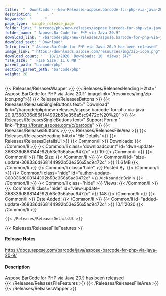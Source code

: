 ```yaml
---
title:  "  Downloads ---New-Releases-aspose.barcode-for-php-via-java-20.9 . " 
description:  "    . " 
keywords:  "    . " 
page_type:  single_release_page
folder_link: " barcode/php/new-releases/aspose.barcode-for-php-via-java-20.9/"
folder_name: " Aspose.BarCode for PHP via Java 20.9"
download_link: " /barcode/php/new-releases/aspose.barcode-for-php-via-java-20.9/368336d868144992b53e356a5ac9472c"
download_text: " Download"
Intro_text: " Aspose.BarCode for PHP via Java 20.9 has been released"
image_link: " https://downloads.aspose.com/resources/img/zip-icon.png"
download_count: "   10/1/2020  Downloads: 10  Views: 147"
file_size: "  File Size: 11.6 MB "
parent_path: "barcode/php"
section_parent_path: "barcode/php"
weight: 28 
---
```


{{< Releases/ReleasesWapper >}}
  {{< Releases/ReleasesHeading H2txt=" Aspose.BarCode for PHP via Java 20.9" imagelink="/resources/img/zip-icon.png">}}
  {{< Releases/ReleasesButtons >}}
    {{< Releases/ReleasesSingleButtons text=" Download" link="/barcode/php/new-releases/aspose.barcode-for-php-via-java-20.9/368336d868144992b53e356a5ac9472c%20%20" >}}
    {{< Releases/ReleasesSingleButtons text=" Support Forum " link="https://forum.aspose.com/c/barcode" >}}
  {{< Releases/ReleasesButtons >}}
  {{< Releases/ReleasesFileArea >}}
    {{< Releases/ReleasesHeading h4txt="File Details">}}
    {{< Releases/ReleasesDetailsUl >}}
            {{< Common/li  >}} Downloads: {{< /Common/li >}} 
      {{< Common/li class="downloadcount" id="dwn-update-368336d868144992b53e356a5ac9472c" >}} 10 {{< /Common/li >}} 
      {{< Common/li  >}} File Size: {{< /Common/li >}} 
      {{< Common/li id="size-update-368336d868144992b53e356a5ac9472c" >}} 11.6 MB {{< /Common/li >}} 
      {{< Common/li  class="hide" >}} Posted By: {{< /Common/li >}} 
      {{< Common/li class="hide" id="author-update-368336d868144992b53e356a5ac9472c" >}} Aleksander.Grinin {{< /Common/li >}} 
      {{< Common/li class="hide"  >}} Views: {{< /Common/li >}} 
      {{< Common/li class="hide" id="view-update-368336d868144992b53e356a5ac9472c" >}} 148 {{< /Common/li >}} 
      {{< Common/li  >}} Date Added: {{< /Common/li >}} 
      {{< Common/li id="added-update-368336d868144992b53e356a5ac9472c" >}} 10/1/2020 {{< /Common/li >}} 

    {{< /Releases/ReleasesDetailsUl >}}

  {{< Releases/ReleasesFileFeatures >}}
      <h4>Release Notes</h4><div><a href="https://docs.aspose.com/barcode/java/aspose-barcode-for-php-via-java-20-9/">https://docs.aspose.com/barcode/java/aspose-barcode-for-php-via-java-20-9/</a></div><h4>Description</h4><div class="HTMLDescription">Aspose.BarCode for PHP via Java 20.9 has been released</div>
  {{< /Releases/ReleasesFileFeatures >}}
 {{< /Releases/ReleasesFileArea >}}
{{< /Releases/ReleasesWapper >}}



